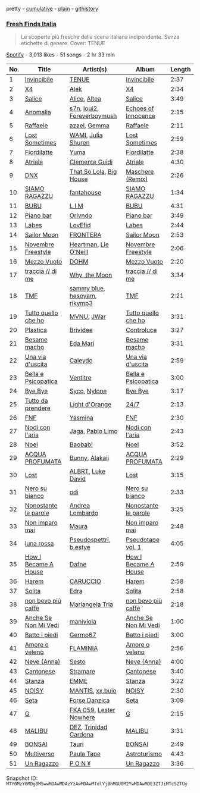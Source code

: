 pretty - [cumulative](/playlists/cumulative/37i9dQZF1DX0KBgD4Jf5tY.md) - [plain](/playlists/plain/37i9dQZF1DX0KBgD4Jf5tY) - [githistory](https://github.githistory.xyz/mackorone/spotify-playlist-archive/blob/main/playlists/plain/37i9dQZF1DX0KBgD4Jf5tY)

### [Fresh Finds Italia](https://open.spotify.com/playlist/37i9dQZF1DX0KBgD4Jf5tY)

> Le scoperte più fresche della scena italiana indipendente\. Senza etichette di genere\. Cover: TENUE

[Spotify](https://open.spotify.com/user/spotify) - 3,013 likes - 51 songs - 2 hr 33 min

| No. | Title | Artist(s) | Album | Length |
|---|---|---|---|---|
| 1 | [Invincibile](https://open.spotify.com/track/4GsiTZizpp3F7rRJdqTXz0) | [TENUE](https://open.spotify.com/artist/7y8xVGZZK39g9eaPsjLJhk) | [Invincibile](https://open.spotify.com/album/6ukUEghwtsxFoUPvmQswdE) | 2:37 |
| 2 | [X4](https://open.spotify.com/track/57PzEk2wg7T1JtKwwhBpIT) | [Alek](https://open.spotify.com/artist/6JWeknFiJE42BXED1AGOvY) | [X4](https://open.spotify.com/album/49Qeb8YVPKSN3OBkvwXyWl) | 2:34 |
| 3 | [Salice](https://open.spotify.com/track/04xLRTZiC7MoWR4zYdsQIi) | [Alice](https://open.spotify.com/artist/2secXZJFel5sboofeiGQyk), [Altea](https://open.spotify.com/artist/1yGCY2abK83JZlenHcgdws) | [Salice](https://open.spotify.com/album/1KETHPt4P9yeJwQLnw7bkK) | 3:49 |
| 4 | [Anomalia](https://open.spotify.com/track/5zpncVhGWNvIhNUzaNaj3D) | [s7n](https://open.spotify.com/artist/000I60AeWcpszUzzirjtbZ), [loui2](https://open.spotify.com/artist/4lbyABe5GN4GHeUmga1fjZ), [Foreverboymush](https://open.spotify.com/artist/7tkxzgoJwU4tMdyMSPxkxE) | [Echoes of Innocence](https://open.spotify.com/album/0ykw61BFto2DGHs8c5zRmy) | 2:15 |
| 5 | [Raffaele](https://open.spotify.com/track/3hw77UZ8NlmrkWKnhWAdpx) | [azael](https://open.spotify.com/artist/0ka5NilkDyElonlI22xaJk), [Gemma](https://open.spotify.com/artist/697GLwQ7kujCXwK3KwYMex) | [Raffaele](https://open.spotify.com/album/7FXPIWymJ14tdgqAScp0L1) | 2:11 |
| 6 | [Lost Sometimes](https://open.spotify.com/track/2ZS2ritQhaEifNce8KcILk) | [WAMI](https://open.spotify.com/artist/2qrqGisLb0cY61ual20l9y), [Julia Shuren](https://open.spotify.com/artist/4V8ZAyBfaMQ8gEpLPXhf5V) | [Lost Sometimes](https://open.spotify.com/album/3b6MasXCPRdhgarWdlYeXM) | 2:59 |
| 7 | [Fiordilatte](https://open.spotify.com/track/0DhOK8RO4wg0uUdiFvg48O) | [Yuma](https://open.spotify.com/artist/3TSbPuX2fNmCbH5Zkz0gKT) | [Fiordilatte](https://open.spotify.com/album/2FQBErp7JAJEmNLMuJroso) | 2:38 |
| 8 | [Atriale](https://open.spotify.com/track/5QOorFHGga2xnhd6ZyYphG) | [Clemente Guidi](https://open.spotify.com/artist/5bOuFPnpoGm6xl7m2KjCly) | [Atriale](https://open.spotify.com/album/1y8ChUWzHAQsb3Evdt4VpO) | 4:30 |
| 9 | [DNX](https://open.spotify.com/track/3g6PpqgxfJfjl5S6KkxpKK) | [That So Lola](https://open.spotify.com/artist/3kxuiTNeTqMGjXHNqLiFvX), [Big House](https://open.spotify.com/artist/4eESHh6xKGl5Ucf1mjG0Yy) | [Maschere \(Remix\)](https://open.spotify.com/album/58GvZeCSW137Lzar4aaZip) | 2:26 |
| 10 | [SIAMO RAGAZZU](https://open.spotify.com/track/7FluC0cEpmpyWEAlXMbrCT) | [fantahouse](https://open.spotify.com/artist/4KpMCwaKuRFMJ9wtf9gujd) | [SIAMO RAGAZZU](https://open.spotify.com/album/0SM2IfzvxEGCQGqq8ort9o) | 1:34 |
| 11 | [BUBU](https://open.spotify.com/track/5MpQSICU6w2Wu39FXSxPQK) | [L I M](https://open.spotify.com/artist/6TGrYfNonLf6yO3RGiM4EF) | [BUBU](https://open.spotify.com/album/6PzcJMgNttqjxcuf8mZNzV) | 4:31 |
| 12 | [Piano bar](https://open.spotify.com/track/5Hhl4K5XEgOI9BGAbLC4QP) | [Orlvndo](https://open.spotify.com/artist/3Bmu3aOG2LZCHs0Isd3w5v) | [Piano bar](https://open.spotify.com/album/6GllrDx3DUNYodfk100T9f) | 3:49 |
| 13 | [Labes](https://open.spotify.com/track/3uAfHry4D5wAlT7hdvW3gW) | [LovEfid](https://open.spotify.com/artist/0Ghb3nxuIIbfAaliwv1Xhj) | [Labes](https://open.spotify.com/album/6xiDIlKYPmnuOHu2d0guUk) | 2:44 |
| 14 | [Sailor Moon](https://open.spotify.com/track/2MrjeKCEAbY2LnhV0jOpVC) | [FRONTERA](https://open.spotify.com/artist/0M5qG6HV8ig9MzUYksrqut) | [Sailor Moon](https://open.spotify.com/album/38LqzOsheklizCNiuImWc3) | 2:53 |
| 15 | [Novembre Freestyle](https://open.spotify.com/track/6RVj3jhib9YeyCyrvIeY3Q) | [Heartman](https://open.spotify.com/artist/7lfWprbkwMtTCuOoKGoYNt), [Lie O'Neill](https://open.spotify.com/artist/3Tg6pYYnrDvaPH2OwyMl3S) | [Novembre Freestyle](https://open.spotify.com/album/3oYpJmeUNJTXktJiad1pwl) | 2:06 |
| 16 | [Mezzo Vuoto](https://open.spotify.com/track/71CPMGeUKhhTFuaU3PihKL) | [DOHM](https://open.spotify.com/artist/5FgTtScyBWs7ygtlhuYpjZ) | [Mezzo Vuoto](https://open.spotify.com/album/1eaKLZsuqkEQqDe66xM95q) | 2:20 |
| 17 | [traccia // di me](https://open.spotify.com/track/49ncamtE5UYI9jyVUGUHxW) | [Why, the Moon](https://open.spotify.com/artist/0ealn2IOVIzlIY9G1wIUzq) | [traccia // di me](https://open.spotify.com/album/42YNxMjEKmwLfWym4wIbxc) | 3:34 |
| 18 | [TMF](https://open.spotify.com/track/6Za2ZF3ctanRniLU1hXJ3M) | [sammy blue](https://open.spotify.com/artist/7aRm2RlNT8gBqLSnwIpucj), [hesoyam](https://open.spotify.com/artist/2EV4gXNpNuS57zFoBsfbAF), [rikymp3](https://open.spotify.com/artist/2LynYweTFtq1V5J9HGsbe6) | [TMF](https://open.spotify.com/album/0S6mglSGyOPD9RhUMY5nAc) | 2:21 |
| 19 | [Tutto quello che ho](https://open.spotify.com/track/32ZB5irk2HNEFR2qccF6LF) | [MVNU](https://open.spotify.com/artist/1mOIx2kWjIta26IjVDwcP0), [JWar](https://open.spotify.com/artist/0qAbbuu4T1Kq9r3gweW2ZC) | [Tutto quello che ho](https://open.spotify.com/album/0gcytUGfqlLfqjvbLJG7w7) | 3:31 |
| 20 | [Plastica](https://open.spotify.com/track/1P7eaFyOFgj6hLIEgTWKRh) | [Brividee](https://open.spotify.com/artist/3Aii0XCq5MDf7ZlxK0ZNHo) | [Controluce](https://open.spotify.com/album/1zu61ZwipzAOrHSbDXsG1I) | 3:27 |
| 21 | [Besame macho](https://open.spotify.com/track/0B7iH1Czlu8yKHqszC6EEx) | [Eda Marì](https://open.spotify.com/artist/4BuJlU0xsHWI8gPnrSyvCs) | [Besame macho](https://open.spotify.com/album/0e1zJ9roidnR6X6zRhn15L) | 3:31 |
| 22 | [Una via d'uscita](https://open.spotify.com/track/6gxLlVRuJdN8jNczpPur3p) | [Caleydo](https://open.spotify.com/artist/0LQI1hrK6naJCuxcY0CNQG) | [Una via d'uscita](https://open.spotify.com/album/2jbaEo5QsRmb5fBx6YIzBz) | 2:59 |
| 23 | [Bella e Psicopatica](https://open.spotify.com/track/5MwFh8UUSy6nALBKAhliQy) | [Ventitre](https://open.spotify.com/artist/3SGhpZwfDJbFfHksZix32m) | [Bella e Psicopatica](https://open.spotify.com/album/1sVQQpSpvzBLW7SA7H7p5P) | 3:00 |
| 24 | [Bye Bye](https://open.spotify.com/track/73gFn6pgBtaQtPlycYycwR) | [Syco](https://open.spotify.com/artist/1F5TfMsQ8wVZ1s2HlrH076), [Nylone](https://open.spotify.com/artist/6IWYCvgWRRkpTrznIwphgx) | [Bye Bye](https://open.spotify.com/album/2pGT9QUMRor3kcEuYRP10g) | 3:17 |
| 25 | [Tutto da prendere](https://open.spotify.com/track/2xQxcqomBDMRjOMeENJ0Df) | [Light d'Orange](https://open.spotify.com/artist/2AaLRVvf4NdqmfKrZtwgPN) | [24/7](https://open.spotify.com/album/5a3wHiW0VvEM0r2vW0vyii) | 2:13 |
| 26 | [FNF](https://open.spotify.com/track/5LdH54qTjVMmQlZbOR6dhr) | [Yasmina](https://open.spotify.com/artist/0Ylj9zDExomAj5GhujYkyI) | [FNF](https://open.spotify.com/album/74IL2CXgDQeTrGaoAIysoK) | 2:30 |
| 27 | [Nodi con l'aria](https://open.spotify.com/track/2WNEMn4HwcHZgwIgyYh8sK) | [Jaga](https://open.spotify.com/artist/7AAFYgSxErhteV58nPph6R), [Pablo Limo](https://open.spotify.com/artist/6F1d50yG3dGin8FEb2LVoM) | [Nodi con l'aria](https://open.spotify.com/album/7gLr6ao4XsuLoGfTEWkjQ9) | 2:43 |
| 28 | [Noel](https://open.spotify.com/track/7uCZxxuboDL3pkLQXotlSN) | [Baobab!](https://open.spotify.com/artist/0P9V5EdqoioSs6GYNliMTt) | [Noel](https://open.spotify.com/album/0M0lG6rXhTmsCNS0SOgEdf) | 3:52 |
| 29 | [ACQUA PROFUMATA](https://open.spotify.com/track/5bNJ35mNrzTp1MftpvCbAe) | [Bunny](https://open.spotify.com/artist/1kD26ZMhnNJKKLue3H6ozN), [Alakaij](https://open.spotify.com/artist/13Wq01zgpv97VHEmOnDn8x) | [ACQUA PROFUMATA](https://open.spotify.com/album/3zHM3AhTG7oQ0AwflrgH6g) | 2:29 |
| 30 | [Lost](https://open.spotify.com/track/58lnT4PI3D9ZTIXXPkOqEm) | [ALBRT](https://open.spotify.com/artist/2wI2LecbBzWHXK54kIJZRi), [Luke David](https://open.spotify.com/artist/7DgTNE73wvSYbC2Hm0hJjs) | [Lost](https://open.spotify.com/album/1kEZXmDfl1aAphynvdzgFo) | 3:15 |
| 31 | [Nero su bianco](https://open.spotify.com/track/1P765i7kqOAIjzogNwdiIy) | [odi](https://open.spotify.com/artist/0JhZ3b81FZgNfACXkGqtYO) | [Nero su bianco](https://open.spotify.com/album/3v8tyDAANdtkzM2YQbb1h2) | 2:33 |
| 32 | [Nonostante le parole](https://open.spotify.com/track/63488gHoJfdGGuuJqn4prE) | [Andrea Lombardo](https://open.spotify.com/artist/2lXM4yC9ini3XKHIHWEQsL) | [Nonostante le parole](https://open.spotify.com/album/14DrN72Pae0ls1iAl66y1x) | 3:25 |
| 33 | [Non imparo mai](https://open.spotify.com/track/4kfcMfRe0UuENCkO25EXgE) | [Maura](https://open.spotify.com/artist/637853CZ5FohFDeBONa2D7) | [Non imparo mai](https://open.spotify.com/album/7rKE1oS8ui351iS0y75EjJ) | 2:48 |
| 34 | [luna rossa](https://open.spotify.com/track/5dwVc13MCj15LIUso2HHzL) | [Pseudospettri](https://open.spotify.com/artist/144fSE2ruLaRNyMQ2UiTsE), [b.estye](https://open.spotify.com/artist/2YaXROXiWeqPA4fG5od6bU) | [Pseudotape vol\. 1](https://open.spotify.com/album/49S2vrecAR7bV0Vf6CWrW9) | 4:05 |
| 35 | [How I Became A House](https://open.spotify.com/track/0D8ehZMw3J9KO0ELNXMyyh) | [Dafne](https://open.spotify.com/artist/54xPMIEeUNucXIoW23jWoH) | [How I Became A House](https://open.spotify.com/album/4Vr4N8QUW8kCerju7BJgyh) | 2:59 |
| 36 | [Harem](https://open.spotify.com/track/56DscQnCfTx3Mrzg0ilNYc) | [CARUCCIO](https://open.spotify.com/artist/7iEdkkrillq0ZTKEg0rADQ) | [Harem](https://open.spotify.com/album/2s69BagRedQ4zcbebXoP9s) | 2:58 |
| 37 | [Solita](https://open.spotify.com/track/40V5KOD49epmIjvEUWVFJ8) | [Edra](https://open.spotify.com/artist/3mxIKZRca9G3N1C1dfbBzY) | [Solita](https://open.spotify.com/album/5kK7COihWbhVwFllUuD8gx) | 2:58 |
| 38 | [non bevo più caffè](https://open.spotify.com/track/3PzljMGulBNrtqpOx7W2AG) | [Mariangela Tria](https://open.spotify.com/artist/1cNCpk5ae58rvv9lhGqotR) | [non bevo più caffè](https://open.spotify.com/album/33ScURcGo2o1IL3nbk3yLE) | 2:18 |
| 39 | [Anche Se Non Mi Vedi](https://open.spotify.com/track/11tUOgUE2OzSISNhxz3b3U) | [maniviola](https://open.spotify.com/artist/1CCy3YNgISLMizVv56lW7i) | [Anche Se Non Mi Vedi](https://open.spotify.com/album/7K7TraHLkwEGW1IqzOxXAH) | 1:00 |
| 40 | [Batto i piedi](https://open.spotify.com/track/1tw88eMtPdiW1Mcna6zrqE) | [Germo67](https://open.spotify.com/artist/2g8pbTKAMaUasFKyC3GrK1) | [Batto i piedi](https://open.spotify.com/album/29ugj5LiZDBKuCbu7vm8Y7) | 3:00 |
| 41 | [Amore o veleno](https://open.spotify.com/track/4XGpFE3aFdpMx0RxjrWHNm) | [FLAMINIA](https://open.spotify.com/artist/5SHeDn87rQaynVVBCZrMG5) | [Amore o veleno](https://open.spotify.com/album/5rLzwhJHsTBPuCwHuk4zrR) | 2:56 |
| 42 | [Neve \(Anna\)](https://open.spotify.com/track/0LzyUSqnn9Q3CCAlYMwCIr) | [Sesto](https://open.spotify.com/artist/0fokPR9msQyhEmGUX3Xlyn) | [Neve \(Anna\)](https://open.spotify.com/album/5z1jU8K6WMGL3T1GlAXHT2) | 4:00 |
| 43 | [Cantonese](https://open.spotify.com/track/6fOA2rIxr7HEV8a5dyiVl2) | [Stramare](https://open.spotify.com/artist/5oAifDTzCGqpz9YWvTrLOW) | [Cantonese](https://open.spotify.com/album/6oZtBvNPK6ezs0ZL7XOAwb) | 3:40 |
| 44 | [Stanza](https://open.spotify.com/track/4QVuyHk02vOLADPMWCmqKc) | [EMME](https://open.spotify.com/artist/1O3MByunqVra9RkDSGNANK) | [Stanza](https://open.spotify.com/album/2isYssXNb6aXtIkNbZsCCb) | 3:22 |
| 45 | [NOISY](https://open.spotify.com/track/6m04r9xhWSSyvziCTC9KzX) | [MANTIS](https://open.spotify.com/artist/2B9UBUaerwqqf0y1cAKKkQ), [xx.buio](https://open.spotify.com/artist/79fm1bknXIjgvx5kMmzOm6) | [NOISY](https://open.spotify.com/album/0wf05TZwFIdZFKgkYupyW2) | 2:30 |
| 46 | [Seta](https://open.spotify.com/track/2Q3i1X4tR1QwpF9rMt2LLZ) | [Forse Danzica](https://open.spotify.com/artist/7gRc1OIKFcDAlp6e3fVhAT) | [Seta](https://open.spotify.com/album/4ar3dJ0KwP9q9wMuvedHlQ) | 3:09 |
| 47 | [G](https://open.spotify.com/track/3B3Pf6YkWVuHhehatCeU63) | [FKA 059](https://open.spotify.com/artist/0qs58UjHvEGo2rzfjxinmY), [Lester Nowhere](https://open.spotify.com/artist/0wolj0IKnhhYnBFynfNaQn) | [G](https://open.spotify.com/album/4JMH5czbCQE21URYUFcJ8Y) | 2:15 |
| 48 | [MALIBU](https://open.spotify.com/track/42t5TYyKBghKeYkta4YnXI) | [DEZ](https://open.spotify.com/artist/61s83IXZQt6O8k1y92UvE5), [Trinidad Cardona](https://open.spotify.com/artist/4wP1kxjUsc9IR4Iy2smL7o) | [MALIBU](https://open.spotify.com/album/7i9sJDgBaV8W8DCnaCOD3Q) | 3:31 |
| 49 | [BONSAI](https://open.spotify.com/track/0t5pfQg3YluLCUB9KGP4iO) | [Tauri](https://open.spotify.com/artist/4DBNbqTyqDLvkZuC0M9tEb) | [BONSAI](https://open.spotify.com/album/11vS8icAKCTxdKeqv1NToR) | 2:49 |
| 50 | [Multiverso](https://open.spotify.com/track/3UBvSItkXDQIGg6TH8Lviu) | [Paula Tape](https://open.spotify.com/artist/1Yz5x25z5WOjMGQkZ1TwKh) | [Astroturismo](https://open.spotify.com/album/75TpL6WmXZoSvRp16o0gKN) | 4:43 |
| 51 | [Un Ragazzo](https://open.spotify.com/track/4Ke87fcWxmC6ebcRkrDjYf) | [P O N ¥](https://open.spotify.com/artist/5SFiEHjNzaBpIiJd0uzaxX) | [Un Ragazzo](https://open.spotify.com/album/3fOWHNbaHcGatXysATcyXW) | 3:36 |

Snapshot ID: `MTY0MzY0MDg0MSwwMDAwMDAzYzAwMDAwMTdlYjBhMGU0M2YwMDAwMDE3ZTJiMTc5ZTUy`
